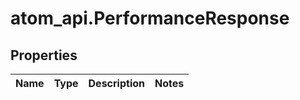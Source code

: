 # atom_api.PerformanceResponse

## Properties
Name | Type | Description | Notes
------------ | ------------- | ------------- | -------------


